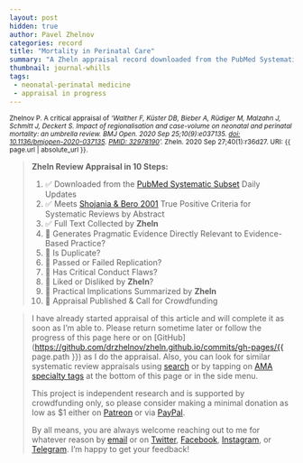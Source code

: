 ```yaml
---
layout: post
hidden: true
author: Pavel Zhelnov
categories: record
title: "Mortality in Perinatal Care"
summary: "A Zheln appraisal record downloaded from the PubMed Systematic Subset daily updates."
thumbnail: journal-whills
tags:
 - neonatal-perinatal medicine
 - appraisal in progress
---
```


<small id="citation">Zhelnov P. A critical appraisal of _‘Walther F, Küster DB, Bieber A, Rüdiger M, Malzahn J, Schmitt J, Deckert S. Impact of regionalisation and case-volume on neonatal and perinatal mortality: an umbrella review. BMJ Open. 2020 Sep 25;10(9):e037135. [doi: 10.1136/bmjopen-2020-037135](https://doi.org/10.1136/bmjopen-2020-037135). [PMID: 32978190](https://pubmed.gov/32978190)’._ Zheln. 2020 Sep 27;40(1):r36d27. URI: {{ page.url | absolute_url }}.</small>

> **Zheln Review Appraisal in 10 Steps:**
>
> 1. ✅ Downloaded from the [PubMed Systematic Subset](https://github.com/p1m-ortho/qs-global-ortho-search-queries/blob/global-sr-query/README.md) Daily Updates
> 2. ✅ Meets [Shojania & Bero 2001](https://www.researchgate.net/publication/11820967_Taking_Advantage_of_the_Explosion_of_Systematic_Reviews_An_Efficient_MEDLINE_Search_Strategy) True Positive Criteria for Systematic Reviews by Abstract
> 3. ✅ Full Text Collected by **Zheln**
> 4. 🔄 Generates Pragmatic Evidence Directly Relevant to Evidence-Based Practice?
> 5. 🔄 Is Duplicate?
> 6. 🔄 Passed or Failed Replication?
> 7. 🔄 Has Critical Conduct Flaws?
> 8. 🔄 Liked or Disliked by **Zheln**?
> 9. 🔄 Practical Implications Summarized by **Zheln**
> 10. 🔄 Appraisal Published & Call for Crowdfunding

> I have already started appraisal of this article and will complete it as soon as I’m able to. Please return sometime later or follow the progress of this page here or on [GitHub](https://github.com/drzhelnov/zheln.github.io/commits/gh-pages/{{ page.path }}) as I do the appraisal. Also, you can look for similar systematic review appraisals using [search](/search/) or by tapping on [AMA specialty tags](/browse/) at the bottom of this page or in the side menu.
>
> This project is independent research and is supported by crowdfunding only, so please consider making a minimal donation as low as $1 either on [Patreon](https://patreon.com/zheln) or via [PayPal](https://paypal.me/pjelnov).
>
> By all means, you are always welcome reaching out to me for whatever reason by [email](mailto:pavel@zheln.com) or on [Twitter](https://twitter.com/drzhelnov), [Facebook](https://facebook.com/drzhelnov), [Instagram](https://instagram.com/igzheln), or [Telegram](https://t.me/drzhelnov). I’m happy to get your feedback!
